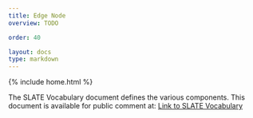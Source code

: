 ```yaml
---
title: Edge Node
overview: TODO

order: 40

layout: docs
type: markdown
---
```

{% include home.html %}

The SLATE Vocabulary document defines the various components.  This document is available for public comment at:
[Link to SLATE Vocabulary](https://docs.google.com/document/d/1tDWsV5EN7ZJP3UlJ3qxSrhK0Sp-f-9Qv7cL2guCkRgM/edit?usp=sharing)

